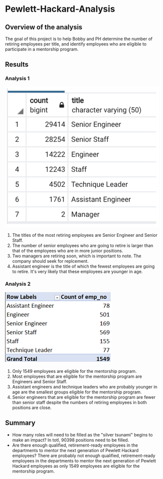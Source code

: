 # Pewlett-Hackard-Analysis

## Overview of the analysis

The goal of this project is to help Bobby and PH determine the number of retiring employees per title, and identify employees who are eligible to participate in a mentorship program.

## Results

### Analysis 1

![1.png](1.png)

1. The titles of the most retiring employees are Senior Engineer and Senior Staff.
2. The number of senior employees who are going to retire is larger than that of the employees who are in more junior positions.
3. Two managers are retiring soon, which is important to note. The company should seek for replcement.
4. Assistant engineer is the title of which the fewest employees are going to retire. It's very likely that these employees are younger in age.

### Analysis 2

![2.png](2.png)

1. Only 1549 employees are eligible for the mentorship program.
2. Most employees that are eligible for the mentorship program are Engineers and Senior Staff.
3. Assistant engineers and technique leaders who are probably younger in age are the smallest groups eligible for the mentorship program.
4. Senior engineers that are eligible for the mentorship program are fewer than senior staff despite the numbers of retiring employees in both positions are close.

## Summary

- How many roles will need to be filled as the "silver tsunami" begins to make an impact?
  In totl, 90398 positions need to be filled.
- Are there enough qualified, retirement-ready employees in the departments to mentor the next generation of Pewlett Hackard employees?
  There are probably not enough qualified, retirement-ready employees in the departments to mentor the next generation of Pewlett Hackard employees as only 1549 employees are eligible for the mentorship program.
